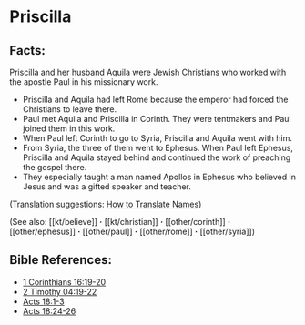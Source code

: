 # Priscilla #

## Facts: ##

Priscilla and her husband Aquila were Jewish Christians who worked with the apostle Paul in his missionary work.

* Priscilla and Aquila had left Rome because the emperor had forced the Christians to leave there.
* Paul met Aquila and Priscilla in Corinth. They were tentmakers and Paul joined them in this work.
* When Paul left Corinth to go to Syria, Priscilla and Aquila went with him.
* From Syria, the three of them went to Ephesus. When Paul left Ephesus, Priscilla and Aquila stayed behind and continued the work of preaching the gospel there.
* They especially taught a man named Apollos in Ephesus who believed in Jesus and was a gifted speaker and teacher.

(Translation suggestions: [How to Translate Names](en/ta-vol1/translate/man/translate-names))

(See also: [[kt/believe]] **·** [[kt/christian]] **·** [[other/corinth]] **·** [[other/ephesus]] **·** [[other/paul]] **·** [[other/rome]] **·** [[other/syria]])

## Bible References: ##

* [1 Corinthians 16:19-20](en/tn/1co/help/16/19)
* [2 Timothy 04:19-22](en/tn/2ti/help/04/19)
* [Acts 18:1-3](en/tn/act/help/18/01)
* [Acts 18:24-26](en/tn/act/help/18/24)